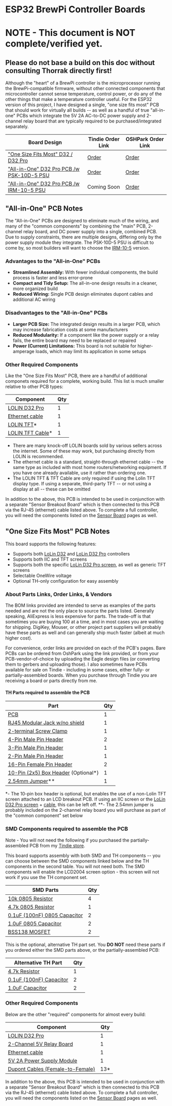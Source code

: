 # ESP32 BrewPi Controller Boards


# NOTE - This document is NOT complete/verified yet. 
## Please do not base a build on this doc without consulting Thorrak directly first!


Although the "heart" of a BrewPi controller is the microprocessor running the BrewPi-compatible firmware, without other
connected components that microcontroller cannot sense temperature, control power, or do any of the other things that
make a temperature controller useful. For the ESP32 version of this project, I have designed a single, "one size fits 
most" PCB that should work for virtually all builds -- as well as a handful of true "all-in-one" PCBs which integrate
the 5V 2A AC-to-DC power supply and 2-channel relay board that are typically required to be purchased/integrated
separately. 


| Board Design                                                                 | Tindie Order Link                                                                 | OSHPark Order Link                                    |
|------------------------------------------------------------------------------|-----------------------------------------------------------------------------------|-------------------------------------------------------|
| ["One Size Fits Most" D32 / D32 Pro](D32%20Pro%20-%20TFT%20OneSize.md)       | [Order](https://www.tindie.com/products/27251/)                                   | [Order](https://oshpark.com/shared_projects/iRLM23Fa) |
| ["All-in-One" D32 Pro PCB /w PSK-10D-5 PSU](Single%20PCB%20-%20PSK-10D-5.md) | [Order](https://www.tindie.com/products/thorrak/brewpi-esp32-all-in-one-pcb-kit/) | [Order](https://oshpark.com/shared_projects/oSOuiQbp) |
| ["All-in-One" D32 Pro PCB /w IRM-10-5 PSU](Single%20PCB%20-%20IRM-10-5.md)   | Coming Soon                                                                       | [Order]()                                             |



## "All-in-One" PCB Notes

The "All-in-One" PCBs are designed to eliminate much of the wiring, and many of the "common components" by combining the 
"main" PCB, 2-channel relay board, and DC power supply into a single, combined PCB. Due to supply constraints, there are
multiple designs, differing only by the power supply module they integrate. The PSK-10D-5 PSU is difficult to come by,
so most builders will want to choose the [IRM-10-5](Single%20PCB%20-%20IRM-10-5.md) version.

### Advantages to the "All-in-One" PCBs

- **Streamlined Assembly:** With fewer individual components, the build process is faster and less error-prone
- **Compact and Tidy Setup:** The all-in-one design results in a cleaner, more organized build
- **Reduced Wiring:** Single PCB design eliminates dupont cables and additional AC wiring


### Disadvantages to the "All-in-One" PCBs

- **Larger PCB Size:** The integrated design results in a larger PCB, which may increase fabrication costs at some manufacturers
- **Reduced Modularity:** If a component like the power supply or a relay fails, the entire board may need to be replaced or repaired
- **Power (Current) Limitations:** This board is not suitable for higher-amperage loads, which may limit its application in some setups


### Other Required Components

Like the "One Size Fits Most" PCB,  there are a handful of additional componets required for a complete, working build. 
This list is much smaller relative to other PCB types:

| Component                                                                | Qty |
|--------------------------------------------------------------------------|-----|
| [LOLIN D32 Pro](https://www.aliexpress.us/item/2251832696801305.html)    | 1   |
| [Ethernet cable](https://www.aliexpress.com/item/32694241950.html)       | 1   |
| [LOLIN TFT](https://www.aliexpress.us/item/2251832733414978.html)*       | 1   |
| [LOLIN TFT Cable](https://www.aliexpress.us/item/2251832662518722.html)* | 1   |

- There are many knock-off LOLIN boards sold by various sellers across the internet. Some of these may work, but purchasing directly from LOLIN is recommended.
- The ethernet cable is a standard, straight-through ethernet cable -- the same type as included with most home routers/networking equipment. If you have one already available, use it rather than ordering one.
- The LOLIN TFT & TFT Cable are only required if using the Lolin TFT display type. If using a separate, third-party TFT -- or not using a display at all -- these can be omitted

In addition to the above, this PCB is intended to be used in conjunction with a separate "Sensor Breakout Board" which
is then connected to this PCB via the RJ-45 (ethernet) cable listed above. To complete a full controller, you will need
the components listed on the [Sensor Board](../BrewPi%20Sensor%20Boards/README.md) pages as well.



## "One Size Fits Most" PCB Notes


This board supports the following features:
- Supports both [LoLin D32](https://www.wemos.cc/en/latest/d32/d32.html) and [LoLin D32 Pro](https://www.wemos.cc/en/latest/d32/d32_pro.html) controllers
- Supports both IIC and TFT screens
- Supports both the specific [LoLin D32 Pro screen](https://www.aliexpress.com/item/2251832733414978.html), as well as generic TFT screens
- Selectable OneWire voltage
- Optional TH-only configuration for easy assembly


### About Parts Links, Order Links, & Vendors

The BOM links provided are intended to serve as examples of the parts needed and are not the only place to source the 
parts listed.  Generally speaking, AliExpress is less expensive for parts.  The trade-off is that sometimes you are 
buying 100 at a time, and in most cases you are waiting for shipping.  DigiKey, Mouser, or other project part suppliers 
will probably have these parts as well and can generally ship much faster (albeit at much higher cost).

For convenience, order links are provided on each of the PCB's pages. Bare PCBs can be ordered from OshPark using the
link provided, or from your PCB-vendor-of-choice by uploading the Eagle design files (or converting them to gerbers
and uploading those). I also sometimes have PCBs available for sale on Tindie - including in some cases, either fully-
or partially-assembled boards. When you purchase through Tindie you are receiving a board or parts directly from me. 

#### TH Parts required to assemble the PCB

| Part                                                                                                                                       | Qty |
|--------------------------------------------------------------------------------------------------------------------------------------------|-----|
| [PCB](https://www.tindie.com/products/27251/)                                                                                              | 1   |
| [RJ45 Modular Jack w/no shield](https://www.digikey.com/en/products/detail/stewart-connector/SS-90000-001/14548964)                        | 1   |
| [2-terminal Screw Clamp](https://www.digikey.com/en/products/detail/w%C3%BCrth-elektronik/691137710002/6644051)                            | 1   |
| [4-Pin Male Pin Header](https://www.digikey.com/en/products/detail/sullins-connector-solutions/PRPC040SAAN-RC/2775214)                     | 2   |
| [3-Pin Male Pin Header](https://www.digikey.com/en/products/detail/sullins-connector-solutions/PRPC040SAAN-RC/2775214)                     | 1   |
| [2-Pin Male Pin Header](https://www.digikey.com/en/products/detail/sullins-connector-solutions/PRPC040SAAN-RC/2775214)                     | 1   |
| [16-Pin Female Pin Header](https://www.digikey.com/en/products/detail/sullins-connector-solutions/PPTC161LFBN-RC/810154)                   | 2   |
| [10-Pin (2x5) Box Header](https://www.digikey.com/en/products/detail/amphenol-cs-commercial-products/G821EU210AGM00Y/13683147) (Optional*) | 1   |
| [2.54mm Jumper](https://www.digikey.com/en/products/detail/sullins-connector-solutions/STC02SYAN/76372)**                                  | 1   |

*- The 10-pin box header is optional, but enables the use of a non-Lolin TFT screen attached to an LCD breakout PCB. If using an IIC screen or the [LoLin D32 Pro screen](https://www.aliexpress.com/item/2251832733414978.html) + [cable](https://www.aliexpress.com/item/2251832662518722.html), this can be left off.
**- The 2.54mm jumper is probably included on the 2-channel relay board you will purchase as part of the "common component" set below


### SMD Components required to assemble the PCB

Note - You will not need the following if you purchased the partially-assembled PCB from my [Tindie store](https://www.tindie.com/products/27251/). 

This board supports assembly with both SMD and TH components -- you can choose between the SMD components linked below 
and the TH components in the second table. You will not need both. The SMD components will enable the LCD2004 screen 
option - this screen will not work if you use the TH component set. 

| SMD Parts                                                                                                                     | Qty |
|-------------------------------------------------------------------------------------------------------------------------------|-----|
| [10k 0805 Resistor](https://www.digikey.com/en/products/detail/stackpole-electronics-inc/RNCP0805FTD10K0/2240262)             | 4   |
| [4.7k 0805 Resistor](https://www.digikey.com/en/products/detail/te-connectivity-passive-product/CRGCQ0805J4K7/8576740)        | 1   |
| [0.1uF (100nF) 0805 Capacitor](https://www.digikey.com/en/products/detail/samsung-electro-mechanics/CL21B104KACNNNC/3886757)  | 2   |
| [1.0uF 0805 Capacitor](https://www.digikey.com/en/products/detail/samsung-electro-mechanics/CL21B105KAFNNNE/3886724)          | 2   |
| [BSS138 MOSFET](https://www.digikey.com/en/products/detail/onsemi/BSS138/244210)                                              | 2   |


This is the optional, alternative TH part set. You **DO NOT** need these parts if you ordered either the SMD parts above, or the partially-assembled PCB:

| Alternative TH Part                                                                                      | Qty |
|----------------------------------------------------------------------------------------------------------|-----|
| [4.7k Resistor](https://www.digikey.com/en/products/detail/stackpole-electronics-inc/CF14JT4K70/1741428) | 1   |
| [0.1uF (100nF) Capacitor](https://www.digikey.com/en/products/detail/kemet/C315C104M5U5TA/817927)        | 2   |
| [1.0uF Capacitor](https://www.digikey.com/en/products/detail/kemet/C320C105K5N5TA7301/12701373)          | 2   |


### Other Required Components

Below are the other "required" components for almost every build: 

| Component                                                                            | Qty |
|--------------------------------------------------------------------------------------|-----|
| [LOLIN D32 Pro](https://www.aliexpress.com/item/2251832696801305.html)               | 1   |
| [2-Channel 5V Relay Board](https://www.aliexpress.com/item/32997387727.html)         | 1   |
| [Ethernet cable](https://www.aliexpress.com/item/32694241950.html)                   | 1   |
| [5V 2A Power Supply Module](https://www.aliexpress.com/item/32900418425.html)        | 1   |
| [Dupont Cables (Female-to-Female)](https://www.aliexpress.com/item/33039596089.html) | 13* |

In addition to the above, this PCB is intended to be used in conjunction with a separate "Sensor Breakout Board" which 
is then connected to this PCB via the RJ-45 (ethernet) cable listed above. To complete a full controller, you will need
the components listed on the [Sensor Board](../BrewPi%20Sensor%20Boards/README.md) pages as well.
